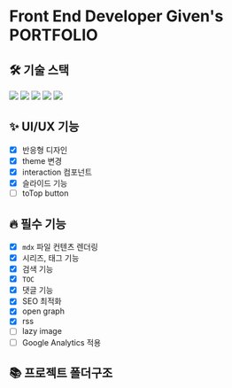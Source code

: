 # Front End Developer Given's PORTFOLIO

## 🛠️ 기술 스택

<img src="https://img.shields.io/badge/Next-000000?style=flat&logo=Next.js&logoColor=white"/>
<img src="https://img.shields.io/badge/SWR-000000?style=flat&logo=SWR&logoColor=white"/> 
<img src="https://img.shields.io/badge/Recoil-3578E5?style=flat&logo=recoil&logoColor=white"/>  
<img src="https://img.shields.io/badge/Tailwindcss-06B6D4?style=flat&logo=Tailwindcss&logoColor=white"/> 
<img src="https://img.shields.io/badge/Shadcnui-000000?style=flat&logo=Shadcnui&logoColor=white"/>

## ✨ UI/UX 기능

- [x] 반응형 디자인
- [x] theme 변경
- [x] interaction 컴포넌트
- [x] 슬라이드 기능
- [ ] toTop button

## 🔥 필수 기능

- [x] `mdx` 파일 컨텐츠 렌더링
- [x] 시리즈, 태그 기능
- [x] 검색 기능
- [x] `TOC`
- [x] 댓글 기능
- [x] SEO 최적화
- [x] open graph
- [x] rss
- [ ] lazy image
- [ ] Google Analytics 적용

## 📚 프로젝트 폴더구조
